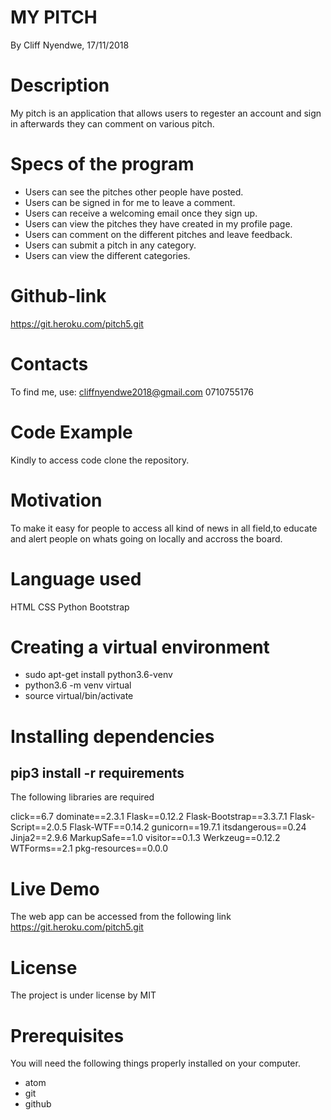 # MY PITCH
By Cliff Nyendwe, 17/11/2018

# Description
My pitch is an application that allows users to regester an account and sign in afterwards they can comment on various pitch.

# Specs of the program


* Users can see the pitches other people have posted.
* Users can be signed in for me to leave a comment.
* Users can receive a welcoming email once they sign up.
* Users can view the pitches they have created in my profile page.
* Users can comment on the different pitches and leave feedback.
* Users can submit a pitch in any category.
* Users can view the different categories.


# Github-link
https://git.heroku.com/pitch5.git

# Contacts
To find me, use: cliffnyendwe2018@gmail.com
0710755176

# Code Example

Kindly to access code clone the repository.

# Motivation

To make it easy for people to access all kind of news in all field,to educate and alert people on whats going on locally and accross the board.

# Language used

HTML 
CSS
Python
Bootstrap

# Creating a virtual environment

* sudo apt-get install python3.6-venv
* python3.6 -m venv virtual
* source virtual/bin/activate

# Installing dependencies
## pip3 install -r requirements
The following libraries are required

click==6.7
dominate==2.3.1
Flask==0.12.2
Flask-Bootstrap==3.3.7.1
Flask-Script==2.0.5
Flask-WTF==0.14.2
gunicorn==19.7.1
itsdangerous==0.24
Jinja2==2.9.6
MarkupSafe==1.0
visitor==0.1.3
Werkzeug==0.12.2
WTForms==2.1
pkg-resources==0.0.0

# Live Demo
The web app can be accessed from the following link https://git.heroku.com/pitch5.git

# License
The project is under license by MIT

# Prerequisites
You will need the following things properly installed on your computer.

* atom
* git
* github